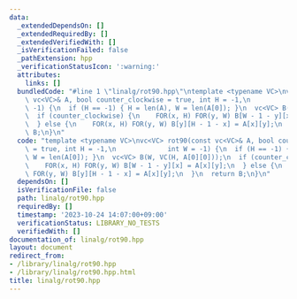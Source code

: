 ```yaml
---
data:
  _extendedDependsOn: []
  _extendedRequiredBy: []
  _extendedVerifiedWith: []
  _isVerificationFailed: false
  _pathExtension: hpp
  _verificationStatusIcon: ':warning:'
  attributes:
    links: []
  bundledCode: "#line 1 \"linalg/rot90.hpp\"\ntemplate <typename VC>\nvc<VC> rot90(const\
    \ vc<VC>& A, bool counter_clockwise = true, int H = -1,\n             int W =\
    \ -1) {\n  if (H == -1) { H = len(A), W = len(A[0]); }\n  vc<VC> B(W, VC(H, A[0][0]));\n\
    \  if (counter_clockwise) {\n    FOR(x, H) FOR(y, W) B[W - 1 - y][x] = A[x][y];\n\
    \  } else {\n    FOR(x, H) FOR(y, W) B[y][H - 1 - x] = A[x][y];\n  }\n  return\
    \ B;\n}\n"
  code: "template <typename VC>\nvc<VC> rot90(const vc<VC>& A, bool counter_clockwise\
    \ = true, int H = -1,\n             int W = -1) {\n  if (H == -1) { H = len(A),\
    \ W = len(A[0]); }\n  vc<VC> B(W, VC(H, A[0][0]));\n  if (counter_clockwise) {\n\
    \    FOR(x, H) FOR(y, W) B[W - 1 - y][x] = A[x][y];\n  } else {\n    FOR(x, H)\
    \ FOR(y, W) B[y][H - 1 - x] = A[x][y];\n  }\n  return B;\n}\n"
  dependsOn: []
  isVerificationFile: false
  path: linalg/rot90.hpp
  requiredBy: []
  timestamp: '2023-10-24 14:07:00+09:00'
  verificationStatus: LIBRARY_NO_TESTS
  verifiedWith: []
documentation_of: linalg/rot90.hpp
layout: document
redirect_from:
- /library/linalg/rot90.hpp
- /library/linalg/rot90.hpp.html
title: linalg/rot90.hpp
---
```

